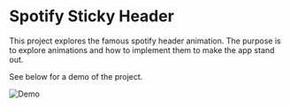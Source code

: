 # Spotify Sticky Header

This project explores the famous spotify header animation. The purpose is to explore animations and how to implement them to make the app stand out.

See below for a demo of the project.

![Demo]()
